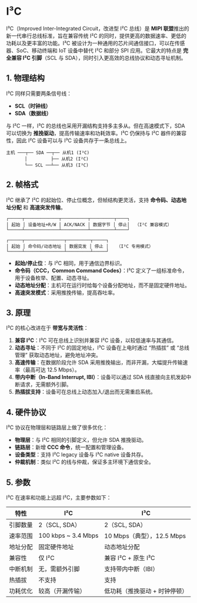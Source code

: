 # I³C

I³C（Improved Inter-Integrated Circuit，改进型 I²C 总线）是 **MIPI 联盟**推出的新一代串行总线标准，旨在兼容传统 I²C 的同时，提供更高的数据速率、更低的功耗以及更丰富的功能。I³C 被设计为一种通用的芯片间通信接口，可以在传感器、SoC、移动终端和 IoT 设备中替代 I²C 和部分 SPI 应用。它最大的特点是 **完全兼容 I²C 引脚**（SCL 与 SDA），同时引入更高效的总线协议和动态寻址机制。

## 1. 物理结构

I³C 同样只需要两条信号线：

* **SCL（时钟线）**
* **SDA（数据线）**

与 I²C 一样，I³C 的总线也采用开漏结构支持多主多从。但在高速模式下，SDA 可以切换为 **推挽驱动**，提高传输速率和功耗效率。I³C 仍保持与 I²C 器件的兼容性，因此 I²C 设备可以与 I³C 设备共存于一条总线上。

```text
主机 ───┬── SDA ──┬── 从机1 (I³C)
       │         ├── 从机2 (I²C)
       └── SCL ──┴── 从机3 (I³C)
```

## 2. 帧格式

I³C 继承了 I²C 的起始位、停止位概念，但帧结构更灵活，支持 **命令码、动态地址分配** 和 **高速突发传输**。

```text
┌─────┬─────────────┬──────────┬─────────┬────┐
│ 起始 │ 设备地址+R/W │ ACK/NACK │ 数据字节 │ 停止│  （I²C 兼容模式）
└─────┴─────────────┴──────────┴─────────┴────┘

┌─────┬───────────────┬─────────┬─────┐
│ 起始 │ 命令码/动态地址 │ 数据突发 │ 停止 │   （I³C 专用模式）
└─────┴───────────────┴─────────┴─────┘
```

* **起始/停止位**：与 I²C 相同，用于通信边界标识。
* **命令码（CCC，Common Command Codes）**：I³C 定义了一组标准命令，用于设备枚举、配置、动态寻址。
* **动态地址分配**：主机可在运行时给每个设备分配地址，而不是固定硬件地址。
* **高速突发模式**：采用推挽传输，提高吞吐率。

## 3. 原理

I³C 的核心改进在于 **带宽与灵活性**：

1. **兼容 I²C**：I³C 可在总线上识别并兼容 I²C 设备，以较低速率与其通信。
2. **动态寻址**：不同于 I²C 的固定地址，I³C 设备在上电时通过 “热插拔” 或 “总线管理” 获取动态地址，避免地址冲突。
3. **高速传输**：在数据阶段允许 SDA 采用推挽输出，而非开漏，大幅提升传输速率（最高可达 12.5 Mbps）。
4. **带内中断（In-Band Interrupt, IBI）**：设备可以通过 SDA 线直接向主机发起中断请求，无需额外引脚。
5. **热插拔支持**：设备可在总线上动态加入/退出而无需重启系统。

## 4. 硬件协议

I³C 协议在物理层和链路层上做了很多优化：

* **物理层**：与 I²C 相同的引脚定义，但允许 SDA 推挽驱动。
* **链路层**：新增 **CCC 命令**，统一配置和管理设备。
* **设备类型**：支持 I²C legacy 设备与 I³C native 设备共存。
* **仲裁机制**：类似 I²C 的线与仲裁，保证多主环境下通信安全。

## 5. 参数

I³C 在速率和功能上远超 I²C，主要参数如下：

| 特性   | I²C                 | I³C                   |
| ---- | ------------------- | --------------------- |
| 引脚数量 | 2（SCL, SDA）         | 2（SCL, SDA）           |
| 速率范围 | 100 kbps ~ 3.4 Mbps | 10 Mbps（典型），12.5 Mbps |
| 地址分配 | 固定硬件地址              | 动态地址分配                |
| 兼容性  | 仅 I²C               | 兼容 I²C + 原生 I³C       |
| 中断机制 | 无，需额外引脚             | 支持带内中断（IBI）           |
| 热插拔  | 不支持                 | 支持                    |
| 功耗优化 | 较高（开漏传输）            | 低功耗（推挽驱动 + 时钟停顿）      |
